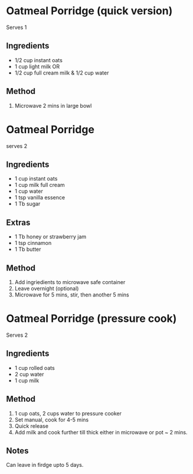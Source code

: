 # Oatmeal Porridge (quick version)

Serves 1

## Ingredients

* 1/2 cup instant oats
* 1 cup light milk
OR
* 1/2 cup full cream milk & 1/2 cup water

## Method

1. Microwave 2 mins in large bowl


# Oatmeal Porridge

serves 2

## Ingredients

* 1 cup instant oats
* 1 cup milk full cream
* 1 cup water
* 1 tsp vanilla essence
* 1 Tb sugar

## Extras

* 1 Tb honey or strawberry jam
* 1 tsp cinnamon
* 1 Tb butter

## Method

1. Add ingriedients to microwave safe container
2. Leave overnight (optional)
3. Microwave for 5 mins, stir, then another 5 mins


# Oatmeal Porridge (pressure cook)

Serves 2

## Ingredients

* 1 cup rolled oats
* 2 cup water
* 1 cup milk

## Method

1. 1 cup oats, 2 cups water to pressure cooker
2. Set manual, cook for 4-5 mins
3. Quick release
4. Add milk and cook further till thick either in microwave or pot ~ 2 mins.

## Notes
Can leave in firdge upto 5 days.
